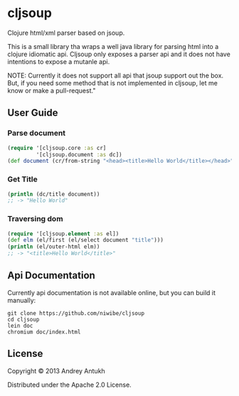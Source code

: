 # cljsoup

Clojure html/xml parser based on jsoup.

This is a small library tha wraps a well java library for parsing html
into a clojure idiomatic api. Cljsoup only exposes a parser api and it
does not have intentions to expose a mutanle api.

NOTE: Currently it does not support all api that jsoup support out the box. But,
if you need some method that is not implemented in cljsoup, let me know or
make a pull-request."

## User Guide

### Parse document

```clojure
(require '[cljsoup.core :as cr]
         '[cljsoup.document :as dc])
(def document (cr/from-string "<head><title>Hello World</title></head>"))
```

### Get Title

```clojure
(println (dc/title document))
;; -> "Hello World"
```

### Traversing dom

```clojure
(require '[cljsoup.element :as el])
(def elm (el/first (el/select document "title")))
(println (el/outer-html elm))
;; -> "<title>Hello World</title>"
```

## Api Documentation

Currently api documentation is not available online, but you can build it manually:

```
git clone https://github.com/niwibe/cljsoup
cd cljsoup
lein doc
chromium doc/index.html
```

## License

Copyright © 2013 Andrey Antukh

Distributed under the Apache 2.0 License.
